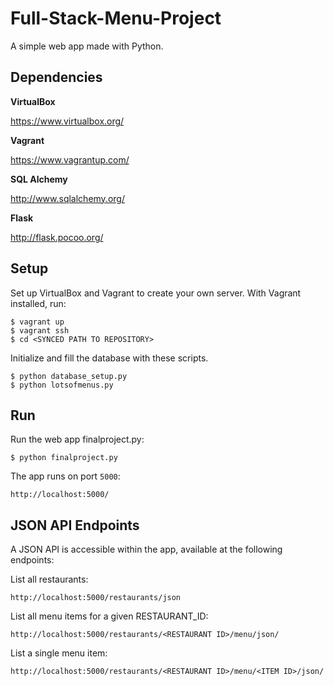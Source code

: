 # Full-Stack-Menu-Project

A simple web app made with Python.

## Dependencies

**VirtualBox**

https://www.virtualbox.org/

**Vagrant**

https://www.vagrantup.com/

**SQL Alchemy**

http://www.sqlalchemy.org/

**Flask**

http://flask.pocoo.org/

## Setup

Set up VirtualBox and Vagrant to create your own server. With Vagrant installed, run:

```
$ vagrant up
$ vagrant ssh
$ cd <SYNCED PATH TO REPOSITORY>
```

Initialize and fill the database with these scripts.

```
$ python database_setup.py
$ python lotsofmenus.py
```

## Run

Run the web app finalproject.py:

```
$ python finalproject.py
```

The app runs on port `5000`:

```
http://localhost:5000/
```

## JSON API Endpoints

A JSON API is accessible within the app, available at the following endpoints:

List all restaurants:

```
http://localhost:5000/restaurants/json
```

List all menu items for a given RESTAURANT_ID:

```
http://localhost:5000/restaurants/<RESTAURANT ID>/menu/json/
```

List a single menu item:

```
http://localhost:5000/restaurants/<RESTAURANT ID>/menu/<ITEM ID>/json/
```
